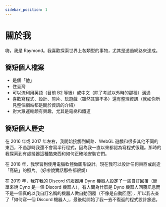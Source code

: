 ```yaml
---
sidebar_position: 1
---
```


# 關於我

嗨，我是 Raymond。我喜歡探索世界上各類型的事物，尤其是透過網路來達成。

## 簡短個人檔案

- 是個「他」
- 住臺灣
- 可以流利用英語（目前 B2 等級）或中文（除了考試以外時的那種）溝通
- 喜歡寫程式、設計、剪片、玩遊戲（雖然其實不多）還有整理資訊（就如你所見整個網站都是關於資訊的介紹）
- 對大眾運輸頗有興趣，尤其是電梯和鐵道

## 簡短個人歷史

在 2016 年或 2017 年左右，我開始接觸到網路、WebGL 遊戲和很多其他不同的東西，不過那時我還不會寫半行程式，因為我一直以來都認為寫程式很難。那時的我探索到有虛擬器這種酷東西和如何正確地安裝它們。

在 2018 年，我學習到使用電腦軟體做圖形設計。現在我可以設計任何東西或創造「高級」的照片。（好啦說實話那些都很爛）

在 2019 年，我在我的 Discord 伺服器用 Dyno 機器人設定了一些自訂回覆（簡單來說 Dyno 是一個 Discord 機器人），有人問為什麼是 Dyno 機器人回覆訊息而不是一個真的以我自訂名稱的機器人做自動回覆（不像是自動回應），所以我去查了「如何寫一個 Discord 機器人」，最後就開始了我一去不復返的程式設計旅途。